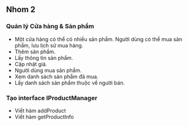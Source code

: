 ## Nhom 2

### Quản lý Cửa hàng & Sản phẩm
- Một cửa hàng có thể có nhiều sản phẩm. Người dùng có thể mua sản phẩm, lưu lịch sử mua hàng.
- Thêm sản phẩm.
- Lấy thông tin sản phẩm.
- Cập nhật giá.
- Người dùng mua sản phẩm.
- Xem danh sách sản phẩm đã mua.
- Lấy danh sách sản phẩm thuộc về người bán.

### Tạo interface IProductManager
- Viết hàm addProduct
- Viết hàm getProductInfo